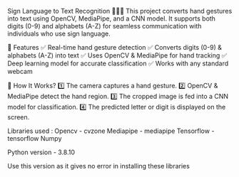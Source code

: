 Sign Language to Text Recognition 🤟🔤🔢
This project converts hand gestures into text using OpenCV, MediaPipe, and a CNN model. It supports both digits (0-9) and alphabets (A-Z) for seamless communication with individuals who use sign language.

📌 Features
✅ Real-time hand gesture detection
✅ Converts digits (0-9) & alphabets (A-Z) into text
✅ Uses OpenCV & MediaPipe for hand tracking
✅ Deep learning model for accurate classification
✅ Works with any standard webcam

📌 How It Works?
1️⃣ The camera captures a hand gesture.
2️⃣ OpenCV & MediaPipe detect the hand region.
3️⃣ The cropped image is fed into a CNN model for classification.
4️⃣ The predicted letter or digit is displayed on the screen.

Libraries used : 
Opencv - cvzone
Mediapipe - mediapipe
Tensorflow - tensorflow
Numpy 

Python version - 3.8.10

Use this version as it gives no error in installing these libraries

